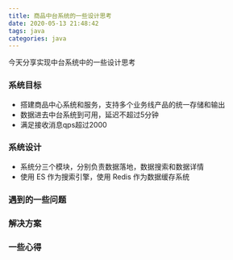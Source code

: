 ```yaml
---
title: 商品中台系统的一些设计思考
date: 2020-05-13 21:48:42
tags: java
categories: java
---
```

今天分享实现中台系统中的一些设计思考

### 系统目标
- 搭建商品中心系统和服务，支持多个业务线产品的统一存储和输出
- 数据进去中台系统到可用，延迟不超过5分钟
- 满足接收消息qps超过2000

### 系统设计
- 系统分三个模块，分别负责数据落地，数据搜索和数据详情
- 使用 ES 作为搜索引擎，使用 Redis 作为数据缓存系统

### 遇到的一些问题

### 解决方案

### 一些心得
